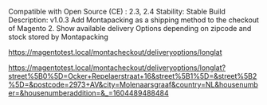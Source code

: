 Compatible with Open Source (CE) : 2.3, 2.4
Stability: Stable Build
Description:
v1.0.3
Add Montapacking as a shipping method to the checkout of Magento 2.
Show available delivery Options depending on zipcode and stock stored by Montapacking


https://magentotest.local/montacheckout/deliveryoptions/longlat



https://magentotest.local/montacheckout/deliveryoptions/longlat?street%5B0%5D=Ocker+Repelaerstraat+16&street%5B1%5D=&street%5B2%5D=&postcode=2973+AV&city=Molenaarsgraaf&country=NL&housenumber=&housenumberaddition=&_=1604489488484